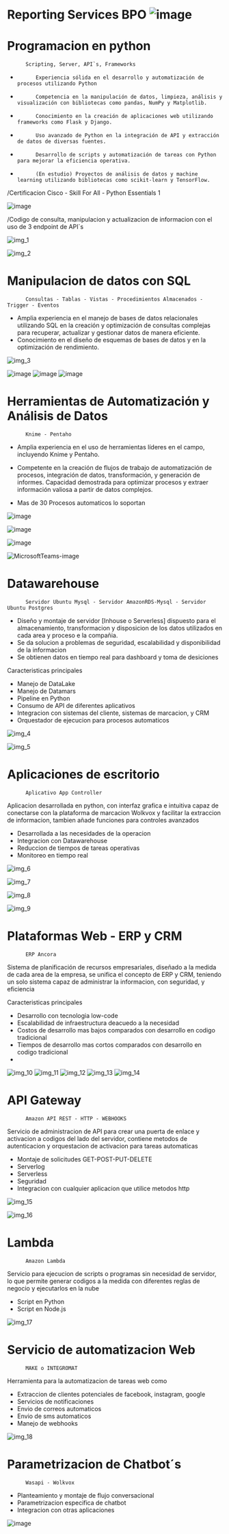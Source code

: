# Reporting Services BPO ![image](https://github.com/DataEngenieer/Proyectos_Datos/assets/127630511/34987523-586f-4f71-81d5-e883b7566879)


# **Programacion en python**

          Scripting, Server, API`s, Frameworks
-           Experiencia sólida en el desarrollo y automatización de procesos utilizando Python
-           Competencia en la manipulación de datos, limpieza, análisis y visualización con bibliotecas como pandas, NumPy y Matplotlib.
-           Conocimiento en la creación de aplicaciones web utilizando frameworks como Flask y Django.
-           Uso avanzado de Python en la integración de API y extracción de datos de diversas fuentes.
-           Desarrollo de scripts y automatización de tareas con Python para mejorar la eficiencia operativa.
-           (En estudio) Proyectos de análisis de datos y machine learning utilizando bibliotecas como scikit-learn y TensorFlow.

/Certificacion Cisco - Skill For All - Python Essentials 1

![image](https://github.com/DataEngenieer/Proyectos_Datos/assets/127630511/8a815101-8daa-4757-be6f-e1ca4f8050f9)

/Codigo de consulta, manipulacion y actualizacion de informacion con el uso de 3 endpoint de API`s

![img_1](https://github.com/DataEngenieer/Proyectos_Datos/assets/127630511/229ef81e-4bb5-46c3-ac62-6a78a0e12432)

![img_2](https://github.com/DataEngenieer/Proyectos_Datos/assets/127630511/97a5de8b-7792-426b-8b07-8827b50e3b2e)


# **Manipulacion de datos con SQL**

          Consultas - Tablas - Vistas - Procedimientos Almacenados - Trigger - Eventos

- Amplia experiencia en el manejo de bases de datos relacionales utilizando SQL en la creación y optimización de consultas complejas para recuperar, actualizar y gestionar datos de manera eficiente. 
- Conocimiento en el diseño de esquemas de bases de datos y en la optimización de rendimiento.

![img_3](https://github.com/DataEngenieer/Proyectos_Datos/assets/127630511/6385575d-2f33-4878-9600-c63930da60e6)

![image](https://github.com/DataEngenieer/Proyectos_Datos/assets/127630511/74e799c9-da5c-4fcb-97e9-0890ff3820dd)
![image](https://github.com/DataEngenieer/Proyectos_Datos/assets/127630511/2a506eb3-2674-4ea0-947a-d72a7c3f7fce)
![image](https://github.com/DataEngenieer/Proyectos_Datos/assets/127630511/a9f716aa-0138-42dd-a1d4-10f07c54c605)


# **Herramientas de Automatización y Análisis de Datos**

          Knime - Pentaho

- Amplia experiencia en el uso de herramientas líderes en el campo, incluyendo Knime y Pentaho. 
- Competente en la creación de flujos de trabajo de automatización de procesos, integración de datos, transformación, y generación de informes. Capacidad demostrada para optimizar procesos y extraer información valiosa a partir de datos complejos.

- Mas de 30 Procesos automaticos lo soportan

![image](https://github.com/DataEngenieer/Proyectos_Datos/assets/127630511/22d58e76-92c2-4582-877b-2970e1509e30)

![image](https://github.com/DataEngenieer/Proyectos_Datos/assets/127630511/9fc2208b-532c-47b9-ab76-4f2efa48ed22)

![image](https://github.com/DataEngenieer/Proyectos_Datos/assets/127630511/c6e899f0-aca2-42ec-951e-cb9274611c1b)

![MicrosoftTeams-image](https://github.com/DataEngenieer/Proyectos_Datos/assets/127630511/c8325f20-8859-4420-b11e-e8f0a9625a43)


# **Datawarehouse**

          Servidor Ubuntu Mysql - Servidor AmazonRDS-Mysql - Servidor Ubuntu Postgres

* Diseño y montaje de servidor [Inhouse o Serverless] dispuesto para el almacenamiento, transformacion y disposicion  de los datos utilizados en cada area y proceso e la compañia.
* Se da solucion a problemas de seguridad, escalabilidad y disponibilidad de la informacion
* Se obtienen datos en tiempo real para dashboard y toma de desiciones

Caracteristicas principales

- Manejo de DataLake
- Manejo de Datamars
- Pipeline en Python
- Consumo de API de diferentes aplicativos
- Integracion con sistemas del cliente, sistemas de marcacion, y CRM
- Orquestador de ejecucion para procesos automaticos

![img_4](https://github.com/DataEngenieer/Proyectos_Datos/assets/127630511/db595f26-5266-46df-a793-575d82dc8240)

![img_5](https://github.com/DataEngenieer/Proyectos_Datos/assets/127630511/ae5f510b-bdbd-4c6c-b31e-12bed95f1d53)

# **Aplicaciones de escritorio**

          Aplicativo App Controller

Aplicacion desarrollada en python, con interfaz grafica e intuitiva capaz de conectarse con la plataforma de marcacion Wolkvox y facilitar la extraccion de informacion, tambien añade funciones para controles avanzados

- Desarrollada a las necesidades de la operacion
- Integracion con Datawarehouse
- Reduccion de tiempos de tareas operativas
- Monitoreo en tiempo real

![img_6](https://github.com/DataEngenieer/Proyectos_Datos/assets/127630511/8d72b6d7-eee2-43d7-871a-06957f9dd760)

![img_7](https://github.com/DataEngenieer/Proyectos_Datos/assets/127630511/971379dc-8caf-4aa0-8ce7-cc468947f14b)

![img_8](https://github.com/DataEngenieer/Proyectos_Datos/assets/127630511/4683ed76-d9bd-49b4-adff-ff233b65996d)

![img_9](https://github.com/DataEngenieer/Proyectos_Datos/assets/127630511/5db8c236-88d0-4f24-b1d2-4b54c95895a8)


# **Plataformas Web - ERP y CRM**

          ERP Ancora

Sistema de planificación de recursos empresariales, diseñado a la medida de cada area de la empresa, se unifica el concepto de ERP y CRM, teniendo un solo sistema capaz de administrar la informacion, con seguridad, y eficiencia

Caracteristicas principales

- Desarrollo con tecnologia low-code
- Escalabilidad de infraestructura deacuedo a la necesidad
- Costos de desarrollo mas bajos comparados con desarrollo en codigo tradicional
- Tiempos de desarrollo mas cortos comparados con desarrollo en codigo tradicional
- 
![img_10](https://github.com/DataEngenieer/Proyectos_Datos/assets/127630511/cd23b9a8-589d-4832-b591-5dca114dcbf7)
![img_11](https://github.com/DataEngenieer/Proyectos_Datos/assets/127630511/429fc725-691f-4a17-91e6-a6acafcb40ae)
![img_12](https://github.com/DataEngenieer/Proyectos_Datos/assets/127630511/c44c5d5b-3442-4de3-8ce8-a36667f8682c)
![img_13](https://github.com/DataEngenieer/Proyectos_Datos/assets/127630511/596a6c9e-ab49-4d97-bc7d-8dc009a51d16)
![img_14](https://github.com/DataEngenieer/Proyectos_Datos/assets/127630511/075b0e3d-850c-419a-835a-c52158944421)

# **API Gateway**

          Amazon API REST - HTTP - WEBHOOKS

Servicio de administracion de API para crear una puerta de enlace y activacion a codigos del lado del servidor, contiene metodos de autenticacion y orquestacion de activacion para tareas automaticas

- Montaje de solicitudes GET-POST-PUT-DELETE
- Serverlog
- Serverless
- Seguridad
- Integracion con cualquier aplicacion que utilice metodos http 

![img_15](https://github.com/DataEngenieer/Proyectos_Datos/assets/127630511/340d3425-56c2-4978-97e2-2dbe74acb53b)

![img_16](https://github.com/DataEngenieer/Proyectos_Datos/assets/127630511/069749b6-1f55-4525-bead-057a20bc75dc)

# **Lambda**

          Amazon Lambda

Servicio para ejecucion de scripts o programas sin necesidad de servidor, lo que permite generar codigos a la medida con diferentes reglas de negocio y ejecutarlos en la nube

- Script en Python
- Script en Node.js

![img_17](https://github.com/DataEngenieer/Proyectos_Datos/assets/127630511/cb8b511f-c37d-436a-8197-b2d0c9129e05)

# **Servicio de automatizacion Web**

          MAKE o INTEGROMAT

Herramienta para la automatizacion de tareas web como 

- Extraccion de clientes potenciales de facebook, instagram, google
- Servicios de notificaciones
- Envio de correos automaticos
- Envio de sms automaticos
- Manejo de webhooks

![img_18](https://github.com/DataEngenieer/Proyectos_Datos/assets/127630511/d0f9a5e5-ed4c-43e8-8772-38b1ca2ba17d)

# **Parametrizacion de Chatbot´s**

          Wasapi - Wolkvox

- Planteamiento y montaje de flujo conversacional
- Parametrizacion especifica de chatbot
- Integracion con otras aplicaciones

![image](https://github.com/DataEngenieer/Proyectos_Datos/assets/127630511/e1878cb2-0235-4905-98c4-687ef0f9c128)

